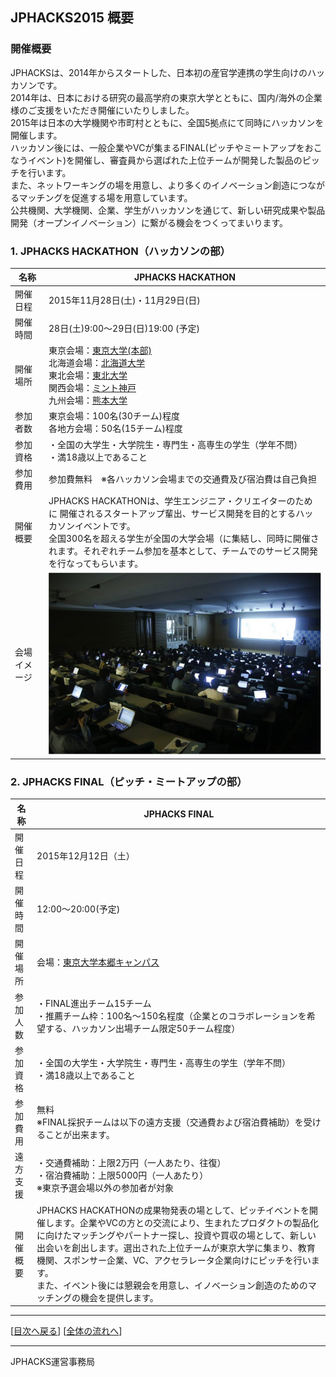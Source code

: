 ## JPHACKS2015 概要
### 開催概要
JPHACKSは、2014年からスタートした、日本初の産官学連携の学生向けのハッカソンです。  
2014年は、日本における研究の最高学府の東京大学とともに、国内/海外の企業様のご支援をいただき開催にいたりしました。  
2015年は日本の大学機関や市町村とともに、全国5拠点にて同時にハッカソンを開催します。  
ハッカソン後には、一般企業やVCが集まるFINAL(ピッチやミートアップをおこなうイベント)を開催し、審査員から選ばれた上位チームが開発した製品のピッチを行います。  
また、ネットワーキングの場を用意し、より多くのイノベーション創造につながるマッチングを促進する場を用意しています。  
公共機関、大学機関、企業、学生がハッカソンを通じて、新しい研究成果や製品開発（オープンイノベーション）に繋がる機会をつくってまいります。

### 1. JPHACKS HACKATHON（ハッカソンの部）
|名称|JPHACKS HACKATHON|
|---|---|
|開催日程|2015年11月28日(土)・11月29日(日)|
|開催時間|28日(土)9:00〜29日(日)19:00 (予定)|
|開催場所|東京会場：[東京大学(本部)](http://www.u-tokyo.ac.jp/campusmap/map01_02_j.html)<br>北海道会場：[北海道大学](http://www.hokudai.ac.jp/)<br>東北会場：[東北大学](http://www.tohoku.ac.jp/japanese/)<br>関西会場：[ミント神戸](http://mint-kobe.jp/access/)<br>九州会場：[熊本大学](http://www.kumamoto-u.ac.jp/)|
|参加者数|東京会場：100名(30チーム)程度<br>各地方会場：50名(15チーム)程度|
|参加資格|・全国の大学生・大学院生・専門生・高専生の学生（学年不問）<br>・満18歳以上であること|
|参加費用|参加費無料　※各ハッカソン会場までの交通費及び宿泊費は自己負担|
|開催概要|JPHACKS HACKATHONは、学生エンジニア・クリエイターのために 開催されるスタートアップ輩出、サービス開発を目的とするハッカソンイベントです。<br>全国300名を超える学生が全国の大学会場（に集結し、同時に開催されます。それぞれチーム参加を基本として、チームでのサービス開発を行なってもらいます。|
|会場イメージ|![会場イメージ](../assets/images/venue.png)|


### 2. JPHACKS FINAL（ピッチ・ミートアップの部）
|名称|JPHACKS FINAL|
|---|---|
|開催日程|2015年12月12日（土）|
|開催時間|12:00〜20:00(予定)|
|開催場所|会場：[東京大学本郷キャンパス](http://www.u-tokyo.ac.jp/campusmap/map01_02_j.html)|
|参加人数|・FINAL進出チーム15チーム<br>・推薦チーム枠：100名〜150名程度（企業とのコラボレーションを希望する、ハッカソン出場チーム限定50チーム程度）|
|参加資格|・全国の大学生・大学院生・専門生・高専生の学生（学年不問）<br>・満18歳以上であること|
|参加費用|無料<br>※FINAL採択チームは以下の遠方支援（交通費および宿泊費補助）を受けることが出来ます。|
|遠方支援|・交通費補助：上限2万円（一人あたり、往復）<br>・宿泊費補助：上限5000円（一人あたり）<br>※東京予選会場以外の参加者が対象|
|開催概要|JPHACKS HACKATHONの成果物発表の場として、ピッチイベントを開催します。企業やVCの方との交流により、生まれたプロダクトの製品化に向けたマッチングやパートナー探し、投資や買収の場として、新しい出会いを創出します。選出された上位チームが東京大学に集まり、教育機関、スポンサー企業、VC、アクセラレータ企業向けにピッチを行います。<br>また、イベント後には懇親会を用意し、イノベーション創造のためのマッチングの機会を提供します。|

--------------
[[目次へ戻る](../README.md)] [[全体の流れへ](schedule.md)]

----
JPHACKS運営事務局
